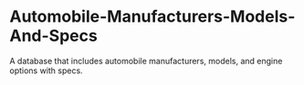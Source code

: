 # Automobile-Manufacturers-Models-And-Specs
A database that includes automobile manufacturers, models, and engine options with specs.
